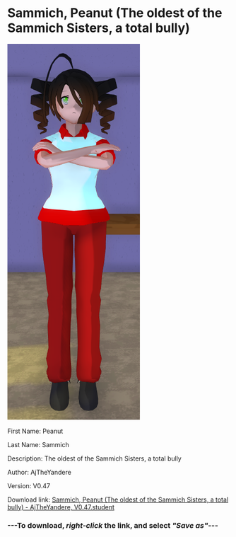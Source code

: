 # Sammich, Peanut (The oldest of the Sammich Sisters, a total bully)

<img src = "https://raw.githubusercontent.com/Arbiter1223/Daigaku-Gurashi-Custom-Students/master/Students/Files/Sammich%2C%20Peanut%20(The%20oldest%20of%20the%20Sammich%20Sisters%2C%20a%20total%20bully).png">

First Name: Peanut

Last Name: Sammich

Description: The oldest of the Sammich Sisters, a total bully

Author: AjTheYandere

Version: V0.47

Download link: <a href="https://raw.githubusercontent.com/Arbiter1223/Daigaku-Gurashi-Custom-Students/master/Students/Files/Sammich%2C%20Peanut%20(The%20oldest%20of%20the%20Sammich%20Sisters%2C%20a%20total%20bully)%20-%20AjTheYandere%2C%20V0.47.student">Sammich, Peanut (The oldest of the Sammich Sisters, a total bully) - AjTheYandere, V0.47.student</a>

### ---**To download, _right-click_ the link, and select _"Save as"_**---
